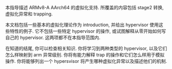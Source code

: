 
本指导描述 ARMv8-A AArch64 的虚拟化支持. 所覆盖的内容包括 stage2 转换, 虚拟化异常和 trapping.

本文档包括一些基本的虚拟化理论作为 introduction, 并给出 hypervisor 使用这些特性的例子. 它不包括一些特定 hypervisor 的操作, 或试图解释从零开始如何写自己的 hypervisor. 这两项都不在本指导范围内.

在知道的结尾, 你可以检查相关知识. 你将学习到两种类型的 hypervisor, 以及它们怎么样映射到 arm 异常级别. 你将有能力解释 trap 的操作和它们怎么样用于模拟操作. 你将能够列出一个 hypersvisor 将产生哪种虚拟化异常以及描述他们的机制.
